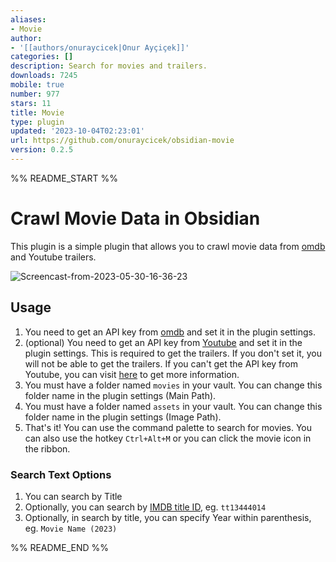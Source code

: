 ```yaml
---
aliases:
- Movie
author:
- '[[authors/onuraycicek|Onur Ayçiçek]]'
categories: []
description: Search for movies and trailers.
downloads: 7245
mobile: true
number: 977
stars: 11
title: Movie
type: plugin
updated: '2023-10-04T02:23:01'
url: https://github.com/onuraycicek/obsidian-movie
version: 0.2.5
---
```


%% README_START %%

# Crawl Movie Data in Obsidian

This plugin is a simple plugin that allows you to crawl movie data from [omdb](https://www.omdbapi.com/) and Youtube trailers.

![Screencast-from-2023-05-30-16-36-23](https://github.com/onuraycicek/obsidian-movie/assets/87834696/c66504b0-e85a-48e6-a38a-b694dfa68962)

## Usage

1. You need to get an API key from [omdb](https://www.omdbapi.com/apikey.aspx) and set it in the plugin settings.
2. (optional) You need to get an API key from [Youtube](https://console.cloud.google.com/apis/credentials) and set it in the plugin settings. This is required to get the trailers. If you don't set it, you will not be able to get the trailers. If you can't get the API key from Youtube, you can visit [here](https://developers.google.com/youtube/v3/getting-started) to get more information.
3. You must have a folder named `movies` in your vault. You can change this folder name in the plugin settings (Main Path).
4. You must have a folder named `assets` in your vault. You can change this folder name in the plugin settings (Image Path).
5. That's it! You can use the command palette to search for movies. You can also use the hotkey `Ctrl+Alt+M` or you can click the movie icon in the ribbon.


### Search Text Options
1. You can search by Title
2. Optionally, you can search by [IMDB title ID](https://developer.imdb.com/documentation/key-concepts#imdb-ids), eg. `tt13444014`
3. Optionally, in search by title, you can specify Year within parenthesis, eg. `Movie Name (2023)`



%% README_END %%